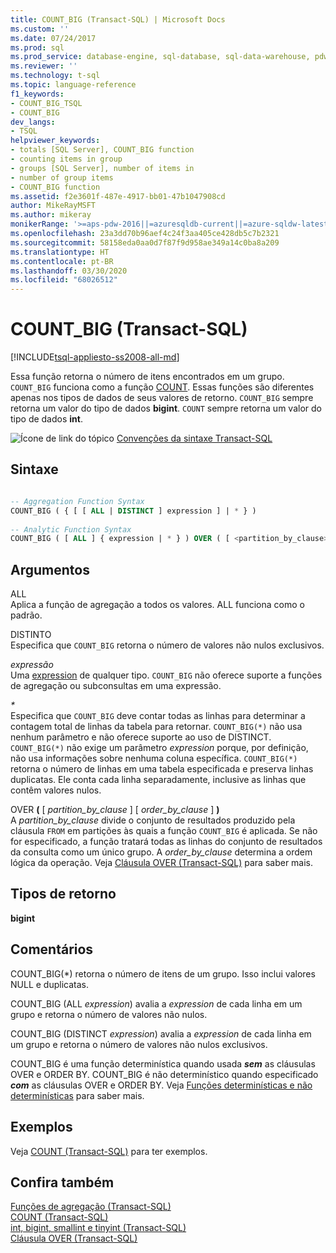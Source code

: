 ```yaml
---
title: COUNT_BIG (Transact-SQL) | Microsoft Docs
ms.custom: ''
ms.date: 07/24/2017
ms.prod: sql
ms.prod_service: database-engine, sql-database, sql-data-warehouse, pdw
ms.reviewer: ''
ms.technology: t-sql
ms.topic: language-reference
f1_keywords:
- COUNT_BIG_TSQL
- COUNT_BIG
dev_langs:
- TSQL
helpviewer_keywords:
- totals [SQL Server], COUNT_BIG function
- counting items in group
- groups [SQL Server], number of items in
- number of group items
- COUNT_BIG function
ms.assetid: f2e3601f-487e-4917-bb01-47b1047908cd
author: MikeRayMSFT
ms.author: mikeray
monikerRange: '>=aps-pdw-2016||=azuresqldb-current||=azure-sqldw-latest||>=sql-server-2016||=sqlallproducts-allversions||>=sql-server-linux-2017||=azuresqldb-mi-current'
ms.openlocfilehash: 23a3dd70b96aef4c24f3aa405ce428db5c7b2321
ms.sourcegitcommit: 58158eda0aa0d7f87f9d958ae349a14c0ba8a209
ms.translationtype: HT
ms.contentlocale: pt-BR
ms.lasthandoff: 03/30/2020
ms.locfileid: "68026512"
---
```

# <a name="count_big-transact-sql"></a>COUNT_BIG (Transact-SQL)
[!INCLUDE[tsql-appliesto-ss2008-all-md](../../includes/tsql-appliesto-ss2008-all-md.md)]

Essa função retorna o número de itens encontrados em um grupo. `COUNT_BIG` funciona como a função [COUNT](../../t-sql/functions/count-transact-sql.md). Essas funções são diferentes apenas nos tipos de dados de seus valores de retorno. `COUNT_BIG` sempre retorna um valor do tipo de dados **bigint**. `COUNT` sempre retorna um valor do tipo de dados **int**.
  
![Ícone de link do tópico](../../database-engine/configure-windows/media/topic-link.gif "Ícone de link do tópico") [Convenções da sintaxe Transact-SQL](../../t-sql/language-elements/transact-sql-syntax-conventions-transact-sql.md)
  
## <a name="syntax"></a>Sintaxe  
  
```sql

-- Aggregation Function Syntax  
COUNT_BIG ( { [ [ ALL | DISTINCT ] expression ] | * } )  
  
-- Analytic Function Syntax  
COUNT_BIG ( [ ALL ] { expression | * } ) OVER ( [ <partition_by_clause> ] )  
```  
  
## <a name="arguments"></a>Argumentos  
ALL  
Aplica a função de agregação a todos os valores. ALL funciona como o padrão.
  
DISTINTO  
Especifica que `COUNT_BIG` retorna o número de valores não nulos exclusivos.
  
*expressão*  
Uma [expression](../../t-sql/language-elements/expressions-transact-sql.md) de qualquer tipo. `COUNT_BIG` não oferece suporte a funções de agregação ou subconsultas em uma expressão.
  
*\**  
Especifica que `COUNT_BIG` deve contar todas as linhas para determinar a contagem total de linhas da tabela para retornar. `COUNT_BIG(*)` não usa nenhum parâmetro e não oferece suporte ao uso de DISTINCT. `COUNT_BIG(*)` não exige um parâmetro *expression* porque, por definição, não usa informações sobre nenhuma coluna específica. `COUNT_BIG(*)` retorna o número de linhas em uma tabela especificada e preserva linhas duplicatas. Ele conta cada linha separadamente, inclusive as linhas que contêm valores nulos.
  
OVER **(** [ *partition_by_clause* ] [ *order_by_clause* ] **)**  
A *partition_by_clause* divide o conjunto de resultados produzido pela cláusula `FROM` em partições às quais a função `COUNT_BIG` é aplicada. Se não for especificado, a função tratará todas as linhas do conjunto de resultados da consulta como um único grupo. A *order_by_clause* determina a ordem lógica da operação. Veja [Cláusula OVER &#40;Transact-SQL&#41;](../../t-sql/queries/select-over-clause-transact-sql.md) para saber mais.
  
## <a name="return-types"></a>Tipos de retorno
**bigint**
  
## <a name="remarks"></a>Comentários  
COUNT_BIG(\*) retorna o número de itens de um grupo. Isso inclui valores NULL e duplicatas.
  
COUNT_BIG (ALL *expression*) avalia a *expression* de cada linha em um grupo e retorna o número de valores não nulos.
  
COUNT_BIG (DISTINCT *expression*) avalia a *expression* de cada linha em um grupo e retorna o número de valores não nulos exclusivos.
  
COUNT_BIG é uma função determinística quando usada **_sem_** as cláusulas OVER e ORDER BY. COUNT_BIG é não determinístico quando especificado **_com_** as cláusulas OVER e ORDER BY. Veja [Funções determinísticas e não determinísticas](../../relational-databases/user-defined-functions/deterministic-and-nondeterministic-functions.md) para saber mais.
  
## <a name="examples"></a>Exemplos  
Veja [COUNT &#40;Transact-SQL&#41;](../../t-sql/functions/count-transact-sql.md) para ter exemplos.
  
## <a name="see-also"></a>Confira também
[Funções de agregação &#40;Transact-SQL&#41;](../../t-sql/functions/aggregate-functions-transact-sql.md)  
[COUNT &#40;Transact-SQL&#41;](../../t-sql/functions/count-transact-sql.md)  
[int, bigint, smallint e tinyint &#40;Transact-SQL&#41;](../../t-sql/data-types/int-bigint-smallint-and-tinyint-transact-sql.md)  
[Cláusula OVER &#40;Transact-SQL&#41;](../../t-sql/queries/select-over-clause-transact-sql.md)
  
  
